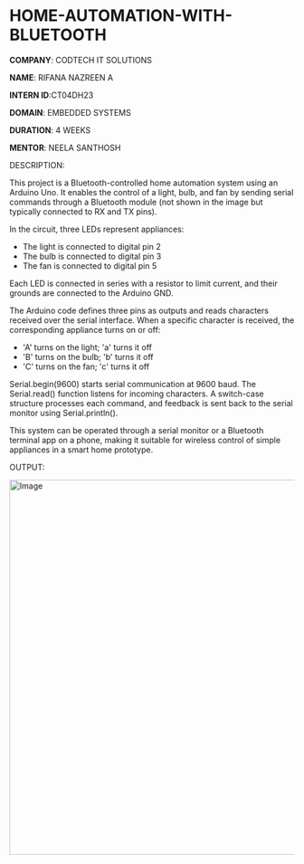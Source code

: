 # HOME-AUTOMATION-WITH-BLUETOOTH

**COMPANY**: CODTECH IT SOLUTIONS

**NAME**: RIFANA NAZREEN A

**INTERN ID**:CT04DH23

**DOMAIN**: EMBEDDED SYSTEMS

**DURATION**: 4 WEEKS

**MENTOR**: NEELA SANTHOSH

DESCRIPTION:

This project is a Bluetooth-controlled home automation system using an Arduino Uno. It enables the control of a light, bulb, and fan by sending serial commands through a Bluetooth module (not shown in the image but typically connected to RX and TX pins).

In the circuit, three LEDs represent appliances:

* The light is connected to digital pin 2
* The bulb is connected to digital pin 3
* The fan is connected to digital pin 5

Each LED is connected in series with a resistor to limit current, and their grounds are connected to the Arduino GND.

The Arduino code defines three pins as outputs and reads characters received over the serial interface. When a specific character is received, the corresponding appliance turns on or off:

* 'A' turns on the light; 'a' turns it off
* 'B' turns on the bulb; 'b' turns it off
* 'C' turns on the fan; 'c' turns it off

Serial.begin(9600) starts serial communication at 9600 baud. The Serial.read() function listens for incoming characters. A switch-case structure processes each command, and feedback is sent back to the serial monitor using Serial.println().

This system can be operated through a serial monitor or a Bluetooth terminal app on a phone, making it suitable for wireless control of simple appliances in a smart home prototype.

OUTPUT:

<img width="1201" height="663" alt="Image" src="https://github.com/user-attachments/assets/2d9e5ca3-bafc-46db-bd78-c0b859727e69" />
